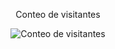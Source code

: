 <div align="center"> 
  <p>Conteo de visitantes</p> 
  <img src="[https://profile-counter.glitch.me](https://github.com/AngelPR22)/{AngelPR22}/count.svg" alt="Conteo de visitantes" /> 
</div>
